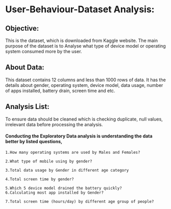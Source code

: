 # User-Behaviour-Dataset Analysis:

## Objective: 

This is the dataset, which is downloaded from Kaggle website. The main purpose of the dataset is to Analyse what type of device model or operating system consumed more by the user.

## About Data: 

This dataset contains 12 columns and less than 1000 rows of data. It has the details about gender, operating system, device model, data usage, number of apps installed, battery drain, screen time and etc.

## Analysis List: 
To ensure data should be cleaned which is checking duplicate, null values, irrelevant data before processing the analysis.

 #### Conducting the Exploratory Data analysis is understanding the data better by listed questions,
    
    1.How many operating systems are used by Males and Females?
    
    2.What type of mobile using by gender?
    
    3.Total data usage by Gender in different age category 
    
    4.Total screen time by gender?
    
    5.Which 5 device model drained the battery quickly?
    6.Calculating most app installed by Gender?
   
    7.Total screen time (hours/day) by different age group of people?

     
